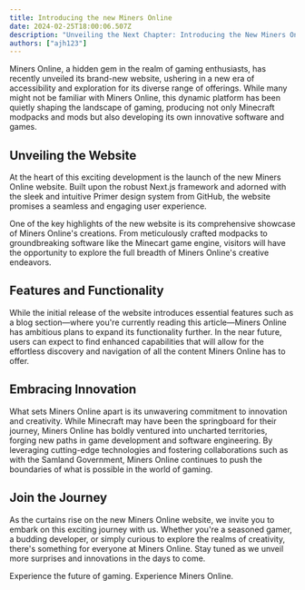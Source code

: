 ```yaml
---
title: Introducing the new Miners Online
date: 2024-02-25T18:00:06.507Z
description: "Unveiling the Next Chapter: Introducing the New Miners Online Website, Your Gateway to Innovation and Creativity."
authors: ["ajh123"]
---
```

Miners Online, a hidden gem in the realm of gaming enthusiasts, has recently unveiled its brand-new website, ushering in a new era of accessibility and exploration for its diverse range of offerings. While many might not be familiar with Miners Online, this dynamic platform has been quietly shaping the landscape of gaming, producing not only Minecraft modpacks and mods but also developing its own innovative software and games.

## Unveiling the Website

At the heart of this exciting development is the launch of the new Miners Online website. Built upon the robust Next.js framework and adorned with the sleek and intuitive Primer design system from GitHub, the website promises a seamless and engaging user experience. 

One of the key highlights of the new website is its comprehensive showcase of Miners Online's creations. From meticulously crafted modpacks to groundbreaking software like the Minecart game engine, visitors will have the opportunity to explore the full breadth of Miners Online's creative endeavors.

## Features and Functionality

While the initial release of the website introduces essential features such as a blog section—where you're currently reading this article—Miners Online has ambitious plans to expand its functionality further. In the near future, users can expect to find enhanced capabilities that will allow for the effortless discovery and navigation of all the content Miners Online has to offer.

## Embracing Innovation

What sets Miners Online apart is its unwavering commitment to innovation and creativity. While Minecraft may have been the springboard for their journey, Miners Online has boldly ventured into uncharted territories, forging new paths in game development and software engineering. By leveraging cutting-edge technologies and fostering collaborations such as with the Samland Government, Miners Online continues to push the boundaries of what is possible in the world of gaming.

## Join the Journey

As the curtains rise on the new Miners Online website, we invite you to embark on this exciting journey with us. Whether you're a seasoned gamer, a budding developer, or simply curious to explore the realms of creativity, there's something for everyone at Miners Online. Stay tuned as we unveil more surprises and innovations in the days to come.

Experience the future of gaming. Experience Miners Online.
